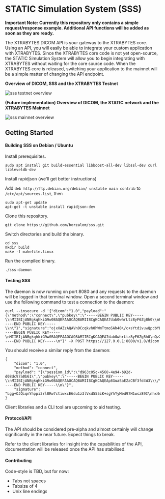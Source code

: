 # STATIC Simulation System (SSS)

**Important Note: Currently this repository only contains a simple request/response example. Additional API functions will be added as soon as they are ready.**

The XTRABYTES DICOM API is your gateway to the XTRABYTES core. Using an API, you will easily be able to integrate your custom application with XTRABYTES. Since the XTRABYTES core code is not yet open-source, the STATIC Simulation System will allow you to begin integrating with XTRABYTES without waiting for the core source code. When the XTRABYTES core is released, switching your application to the mainnet will be a simple matter of changing the API endpoint.

**Overview of DICOM, SSS and the XTRABYTES Testnet**

![sss testnet overview](https://user-images.githubusercontent.com/17502298/39838169-8879c0b8-53a6-11e8-8f1a-857b29cef76c.png)

**(Future implementation) Overview of DICOM, the STATIC network and the XTRABYTES Mainnet**

![sss mainnet overview](https://user-images.githubusercontent.com/17502298/39838220-b8737d0e-53a6-11e8-9483-33838869dd78.png)

## Getting Started

#### Building SSS on Debian / Ubuntu
Install prerequisites.

```
sudo apt install git build-essential libboost-all-dev libssl-dev curl libleveldb-dev
```

Install rapidjson (we'll get better instructions)

Add `deb http://ftp.debian.org/debian/ unstable main contrib` to `/etc/apt/sources.list`, then

```
sudo apt-get update
apt-get -t unstable install rapidjson-dev
```

Clone this repository.

```
git clone https://github.com/borzalom/sss.git
```

Switch directories and build the binary.

```
cd sss
mkdir build
make -f makefile.linux
```

Run the compiled binary.

```
./sss-daemon
```

#### Testing SSS

The daemon is now running on port 8080 and any requests to the daemon will be logged in that terminal window. Open a second terminal window and use the following command to test a connection to the daemon:

```
curl --insecure -d '{"dicom":"1.0","payload":"{\"method\":\"connect\",\"pubkey\":\"-----BEGIN PUBLIC KEY-----\\nMIIBIjANBgkqhkiG9w0BAQEFAAOCAQ8AMIIBCgKCAQEA7dab0whrLtz8yF6ZgBh0\\nQz2ph07000V3hw+XSqR7rHB\\\/07Wwe5v35TRqw2M0xKDDRAl5FYtao+0eKUeoAkP1\\nbFml7lSCWuX9zoBjB72SYhucrbFQF9MYNGjataLhhfFW7XNtUPszL4T5j64J6K1p\\n8JCbdb8KBYOnE17jTYV0uLHFFq8ONm48JBH3Z3CE\\\/AA+dwHRXGbbmqeK5iuOckEg\\nmdET6HEKsDn6ekpFPHvvMLHz6+WMQAGRcoWfBgTTtUJsV8ggt\\\/8PVK+QToIPrt6O\\n5tRFdkwlhGYOjl5eylfq2i\\\/eGY1g+lPi9P9iVeHpncd7mrWcPKMjUY1ye9x\\\/+xsn\\nqQIDAQAB\\n-----END PUBLIC KEY-----\\n\"}","signature":"ojxXAZzAQAVn9Ccqkvh0hWmTtmoSAh40\/c+sYtdivuwQpcbYLm7BrHeYDvxFFfcL\nbgjcktJCTz0SRzpHmNlc2okw4wMilMOu6f8K0o6+1J3xgbhoRA8zPgspUn+wItV2\nDr05bVEQP8UDlUODGRnJ6eBYpZzAQ3\/PzZk7zhTZPf7qVBW3d5OVUna5rYmCEA95\nRHIaMtQBzvQUGgwLUFXrUuB6HIUXqUrVXwbjeG5mrZL4Cos6RPJDBckTA0Uz8bvX\n8V3VvgIdkejWEYzScZkMGOaPU+ApBb9qMJE4PX+hkYWbLAAZ8xdLkz7y\/mkWdjni\n4EGCxnMsxMxZZ0n0GdH5XA==","pubkey":"-----BEGIN PUBLIC KEY-----\nMIIBIjANBgkqhkiG9w0BAQEFAAOCAQ8AMIIBCgKCAQEA7dab0whrLtz8yF6ZgBh0\nQz2ph07000V3hw+XSqR7rHB\/07Wwe5v35TRqw2M0xKDDRAl5FYtao+0eKUeoAkP1\nbFml7lSCWuX9zoBjB72SYhucrbFQF9MYNGjataLhhfFW7XNtUPszL4T5j64J6K1p\n8JCbdb8KBYOnE17jTYV0uLHFFq8ONm48JBH3Z3CE\/AA+dwHRXGbbmqeK5iuOckEg\nmdET6HEKsDn6ekpFPHvvMLHz6+WMQAGRcoWfBgTTtUJsV8ggt\/8PVK+QToIPrt6O\n5tRFdkwlhGYOjl5eylfq2i\/eGY1g+lPi9P9iVeHpncd7mrWcPKMjUY1ye9x\/+xsn\nqQIDAQAB\n-----END PUBLIC KEY-----\n"}' -X POST https://127.0.0.1:8080/v1.0/dicom
```

You should receive a similar reply from the daemon:

```
{
    "dicom": "1.0",
    "method": "connect",
    "payload": "{\"session_id\":\"d963c05c-4560-4e94-b92d-d08dc97a0b61\",\"pubkey\":\"-----BEGIN PUBLIC KEY-----\\nMIIBIjANBgkqhkiG9w0BAQEFAAOCAQ8AMIIBCgKCAQEAp8GuaSaEZaCBf3fd4W3\\\/\\nSKdSK6TeAwDeOc6HjgcaOEuxHtWvfq+eOUo5cLgX3od1CNAyxLs+\\\/EHwJGL1Tchj\\nK0rOMto+ITjxQp2OM2GQi05lPq5wNY4WCThr5SGqxIdHAeU8iFCcc5ZOFvpiSE6T\\ntHOs4f9gKxwDYwrcK\\\/6uEdn8NDNpDRHfNYGHYqvAnujyagy0M70OLE93fMKkF2mr\\n2zDlFZt+hUxtauJIiRBTuxNBlVtGRboUN+NDEjQt7y5RCrB+yzirSTcOonYaG+K\\\/\\nztBwECh6KYaQjfkbLSNbMil8b9SQb\\\/ch5B6Z6AH6mwIs9ePE4GPJUZqHXJQZOpi8\\n0QIDAQAB\\n-----END PUBLIC KEY-----\\n\"}",
    "signature": "Lgg+QJQiqnYhppi3rl0Rw7ctiwxcE6du1z3lVxd555iK+sgYhYyMed97H1wsz89I\nhx4sai71UlnuoyRTTQpNOIYWL8BgXOFREBXFCcRTrygMyvfI7Wcw63Xpy5V\/FZ+7\nKdXHE\/QhIsyl2KOCObGGzoUQJYD9UuXIXkrYqbJ3BMFzK\/JDyVtkp3WxkCzcfNPi\nYNpX+1pBCLld5j2CkHU9RzujX64Q8AFQcE\/DgtxOJjhWXJnqX7AxbtsBQ6YKWPiL\nmfAa+NB4uB2ghPkfZIVuancwdKXoI5wMSDN0en4BwH68OHsSn1SrhLNVJBC7f6Bx\nMPtzKuY+C\/J+1OlvamoiHg==\n"
}
```

Client libraries and a CLI tool are upcoming to aid testing.

#### Protocol/API

The API should be considered pre-alpha and almost certainly will change significantly in the near future. Expect things to break.

Refer to the client libraries for insight into the capabilities of the API, documentation will be released once the API has stabilised.

#### Contributing

Code-style is TBD, but for now:

- Tabs not spaces
- Tabsize of 4
- Unix line endings

